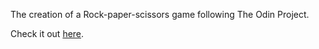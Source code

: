 The creation of a Rock-paper-scissors game following The Odin Project.

Check it out [here](https://rgee258.github.io/rock-paper-scissors/).